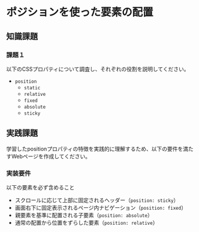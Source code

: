 # ポジションを使った要素の配置

## 知識課題

### 課題１

以下のCSSプロパティについて調査し、それぞれの役割を説明してください。

- `position`
  - `static`
  - `relative`
  - `fixed`
  - `absolute`
  - `sticky`

## 実践課題

学習したpositionプロパティの特徴を実践的に理解するため、以下の要件を満たすWebページを作成してください。

### 実装要件

以下の要素を必ず含めること

- スクロールに応じて上部に固定されるヘッダー（`position: sticky`）
- 画面右下に固定表示されるページ内ナビゲーション（`position: fixed`）
- 親要素を基準に配置される子要素（`position: absolute`）
- 通常の配置から位置をずらした要素（`position: relative`）
